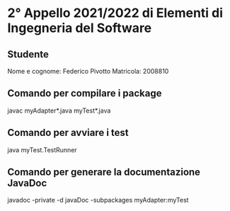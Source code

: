 # 2° Appello 2021/2022 di Elementi di Ingegneria del Software

## Studente
Nome e cognome: Federico Pivotto
Matricola: 2008810

## Comando per compilare i package
javac myAdapter\*.java myTest\*.java

## Comando per avviare i test
java myTest.TestRunner

## Comando per generare la documentazione JavaDoc
javadoc -private -d javaDoc -subpackages myAdapter:myTest
